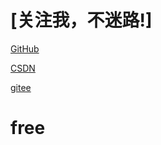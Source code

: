 # [关注我，不迷路!]
  [GitHub](https://github.com/ACodeHX)
  
  [CSDN](https://blog.csdn.net/White_shy?spm=1000.2115.3001.5343)
  
  [gitee](https://gitee.com/ACodeHX)
  
# free  
  
  
